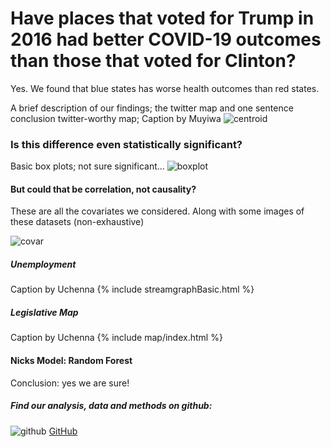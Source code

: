 
# Have places that voted for Trump in 2016 had better COVID-19 outcomes than those that voted for Clinton?

Yes. We found that blue states has worse health outcomes than red states.

A brief description of our findings; the twitter map and one sentence conclusion
twitter-worthy map; Caption by Muyiwa
![centroid](https://pages.github.ncsu.edu/chaedri/Data-Challenge-GIS713/images/centroids.png)


### Is this difference even statistically significant?
Basic box plots; not sure significant...
![boxplot](https://pages.github.ncsu.edu/chaedri/Data-Challenge-GIS713/images/boxplot.png)

#### But could that be correlation, not causality?
These are all the covariates we considered. Along with some images of these datasets (non-exhaustive)

![covar](https://pages.github.ncsu.edu/chaedri/Data-Challenge-GIS713/images/covar.png)

##### Unemployment
Caption by Uchenna
{% include streamgraphBasic.html %}


##### Legislative Map
Caption by Uchenna
{% include map/index.html %}

#### Nicks Model: Random Forest

Conclusion: yes we are sure!

##### Find our analysis, data and methods on github: 
![github](https://pages.github.ncsu.edu/chaedri/Data-Challenge-GIS713/images/octocat.svg) [GitHub](https://github.ncsu.edu/chaedri/Data-Challenge-GIS713)
